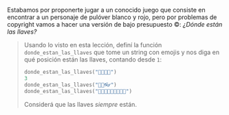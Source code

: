 Estabamos por proponerte jugar a un conocido juego que consiste en encontrar a un personaje de pulóver blanco y rojo, pero por problemas de copyright vamos a hacer una versión de bajo presupuesto :copyright:: _¿Dónde están las llaves?_

> Usando lo visto en esta lección, definí la función `donde_estan_las_llaves` que tome un string con emojis y nos diga en qué posición están las llaves, contando desde `1`: 
> 
> ```python
> donde_estan_las_llaves("🌂🐍🔑👛")
> 3
> donde_estan_las_llaves("🔑🔥👓")
> donde_estan_las_llaves("🍪🍪🍪🍪🍪🍪🍪🔑🧉")
> ```
> 
> Considerá que las llaves _siempre_ están.  


